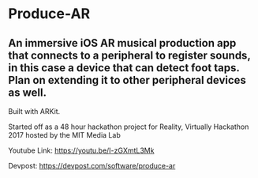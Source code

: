 # Produce-AR


## An immersive iOS AR musical production app that connects to a peripheral to register sounds, in this case a device that can detect foot taps.  Plan on extending it to other peripheral devices as well.

Built with ARKit.

Started off as a 48 hour hackathon project for Reality, Virtually Hackathon 2017 hosted by the MIT Media Lab

Youtube Link: https://youtu.be/I-zGXmtL3Mk

Devpost: https://devpost.com/software/produce-ar
